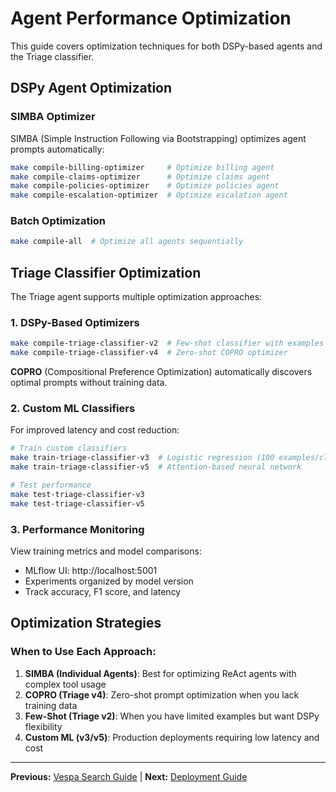 # Agent Performance Optimization

This guide covers optimization techniques for both DSPy-based agents and the Triage classifier.

## DSPy Agent Optimization

### SIMBA Optimizer

SIMBA (Simple Instruction Following via Bootstrapping) optimizes agent prompts automatically:

```bash
make compile-billing-optimizer     # Optimize billing agent
make compile-claims-optimizer      # Optimize claims agent
make compile-policies-optimizer    # Optimize policies agent
make compile-escalation-optimizer  # Optimize escalation agent
```

### Batch Optimization

```bash
make compile-all  # Optimize all agents sequentially
```

## Triage Classifier Optimization

The Triage agent supports multiple optimization approaches:

### 1. DSPy-Based Optimizers

```bash
make compile-triage-classifier-v2  # Few-shot classifier with examples
make compile-triage-classifier-v4  # Zero-shot COPRO optimizer
```

**COPRO** (Compositional Preference Optimization) automatically discovers optimal prompts without training data.

### 2. Custom ML Classifiers

For improved latency and cost reduction:

```bash
# Train custom classifiers
make train-triage-classifier-v3  # Logistic regression (100 examples/class)
make train-triage-classifier-v5  # Attention-based neural network

# Test performance
make test-triage-classifier-v3
make test-triage-classifier-v5
```

### 3. Performance Monitoring

View training metrics and model comparisons:
- MLflow UI: http://localhost:5001
- Experiments organized by model version
- Track accuracy, F1 score, and latency

## Optimization Strategies

### When to Use Each Approach:

1. **SIMBA (Individual Agents)**: Best for optimizing ReAct agents with complex tool usage
2. **COPRO (Triage v4)**: Zero-shot prompt optimization when you lack training data
3. **Few-Shot (Triage v2)**: When you have limited examples but want DSPy flexibility
4. **Custom ML (v3/v5)**: Production deployments requiring low latency and cost


---

**Previous:** [Vespa Search Guide](../vespa-search-guide.md) | **Next:** [Deployment Guide](multi-environment-deployment.md)
